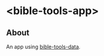 # \<bible-tools-app>

## About

An app using [bible-tools-data](https://github.com/bible-tools/data).

